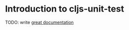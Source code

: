 # Introduction to cljs-unit-test

TODO: write [great documentation](http://jacobian.org/writing/what-to-write/)
